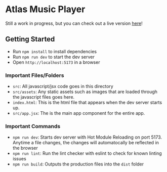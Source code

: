 # Atlas Music Player

Still a work in progress, but you can check out a live version [here](https://atlas-music-player-kelciatkinson.netlify.app/)!
## Getting Started

- Run `npm install` to install dependencies
- Run `npm run dev` to start the dev server
- Open `http://localhost:5173` in a browser

### Important Files/Folders

- `src`: All javascript/jsx code goes in this directory
- `src/assets`: Any static assets such as images that are loaded through the javascript files goes here.
- `index.html`: This is the html file that appears when the dev server starts up.
- `src/app.jsx`: The is the main app component for the entire app.

### Important Commands

- `npm run dev`: Starts dev server with Hot Module Reloading on port 5173. Anytime a file changes, the changes will automatocally be reflected in the browser
- `npm run lint`: Run the lint checker with eslint to check for known linting issues
- `npm run build`: Outputs the production files into the `dist` folder
